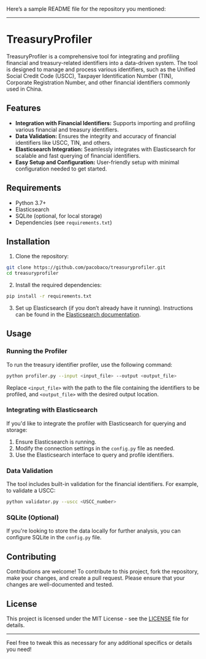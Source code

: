 Here’s a sample README file for the repository you mentioned:

---

# TreasuryProfiler

TreasuryProfiler is a comprehensive tool for integrating and profiling financial and treasury-related identifiers into a data-driven system. The tool is designed to manage and process various identifiers, such as the Unified Social Credit Code (USCC), Taxpayer Identification Number (TIN), Corporate Registration Number, and other financial identifiers commonly used in China.

## Features

- **Integration with Financial Identifiers:** Supports importing and profiling various financial and treasury identifiers.
- **Data Validation:** Ensures the integrity and accuracy of financial identifiers like USCC, TIN, and others.
- **Elasticsearch Integration:** Seamlessly integrates with Elasticsearch for scalable and fast querying of financial identifiers.
- **Easy Setup and Configuration:** User-friendly setup with minimal configuration needed to get started.

## Requirements

- Python 3.7+
- Elasticsearch
- SQLite (optional, for local storage)
- Dependencies (see `requirements.txt`)

## Installation

1. Clone the repository:

```bash
git clone https://github.com/pacobaco/treasuryprofiler.git
cd treasuryprofiler
```

2. Install the required dependencies:

```bash
pip install -r requirements.txt
```

3. Set up Elasticsearch (if you don’t already have it running). Instructions can be found in the [Elasticsearch documentation](https://www.elastic.co/guide/en/elasticsearch/reference/index.html).

## Usage

### Running the Profiler

To run the treasury identifier profiler, use the following command:

```bash
python profiler.py --input <input_file> --output <output_file>
```

Replace `<input_file>` with the path to the file containing the identifiers to be profiled, and `<output_file>` with the desired output location.

### Integrating with Elasticsearch

If you'd like to integrate the profiler with Elasticsearch for querying and storage:

1. Ensure Elasticsearch is running.
2. Modify the connection settings in the `config.py` file as needed.
3. Use the Elasticsearch interface to query and profile identifiers.

### Data Validation

The tool includes built-in validation for the financial identifiers. For example, to validate a USCC:

```bash
python validator.py --uscc <USCC_number>
```

### SQLite (Optional)

If you're looking to store the data locally for further analysis, you can configure SQLite in the `config.py` file.

## Contributing

Contributions are welcome! To contribute to this project, fork the repository, make your changes, and create a pull request. Please ensure that your changes are well-documented and tested.

## License

This project is licensed under the MIT License - see the [LICENSE](LICENSE) file for details.

---

Feel free to tweak this as necessary for any additional specifics or details you need!
